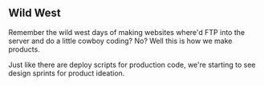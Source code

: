##  Wild West

Remember the wild west days of making websites where'd FTP into the server and do a little cowboy coding? No? Well this is how we make products.

Just like there are deploy scripts for production code, we're starting to see design sprints for product ideation.
